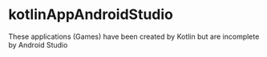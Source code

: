 # kotlinAppAndroidStudio
These applications (Games) have been created by Kotlin but are incomplete by Android Studio
